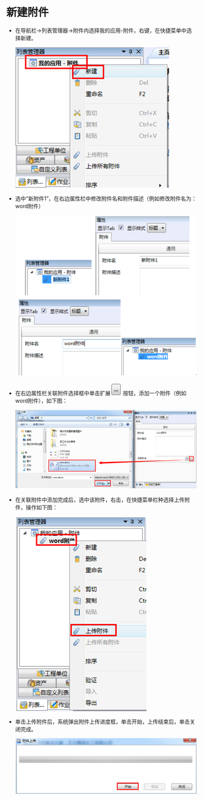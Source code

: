 # 新建附件

* 在导航栏→列表管理器→附件内选择我的应用-附件，右键，在快捷菜单中选择新建。

  ![](./images/新建附件.png)

* 选中“新附件1”，在右边属性栏中修改附件名和附件描述（例如修改附件名为： word附件）

  ![](./images/新建附件1.png)

* 在右边属性栏关联附件选择框中单击扩展![](./images/扩展按钮.png) 按钮，添加一个附件（例如word附件），如下图：

  ![](./images/关联附件.png)

* 在关联附件中添加完成后，选中该附件，右击，在快捷菜单栏种选择上传附件，操作如下图：

  ![](./images/上传附件.png)

* 单击上传附件后，系统弹出附件上传进度框，单击开始，上传结束后，单击关闭完成。

  ![](./images/开始上传附件.png)